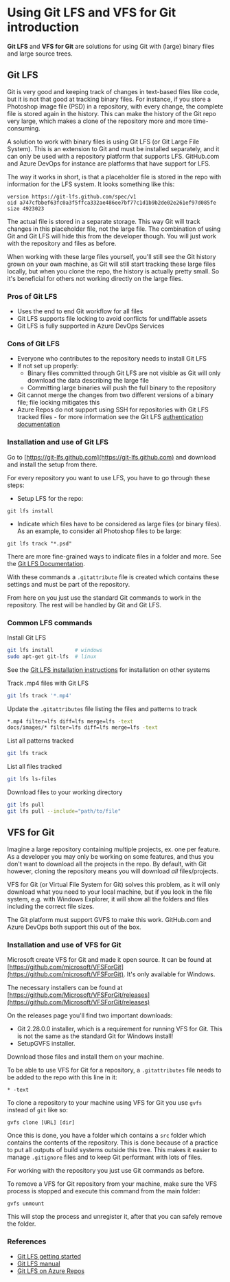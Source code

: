 # Using Git LFS and VFS for Git introduction

**Git LFS** and **VFS for Git** are solutions for using Git with (large) binary files and large source trees.

## Git LFS

Git is very good and keeping track of changes in text-based files like code, but it is not that good at tracking binary files. For instance, if you store a Photoshop image file (PSD) in a repository, with every change, the complete file is stored again in the history. This can make the history of the Git repo very large, which makes a clone of the repository more and more time-consuming.

A solution to work with binary files is using Git LFS (or Git Large File System). This is an extension to Git and must be installed separately, and it can only be used with a repository platform that supports LFS. GitHub.com and Azure DevOps for instance are platforms that have support for LFS.

The way it works in short, is that a placeholder file is stored in the repo with information for the LFS system. It looks something like this:

```shell
version https://git-lfs.github.com/spec/v1
oid a747cfbbef63fc0a3f5ffca332ae486ee7bf77c1d1b9b2de02e261ef97d085fe
size 4923023
```

The actual file is stored in a separate storage. This way Git will track changes in this placeholder file, not the large file. The combination of using Git and Git LFS will hide this from the developer though. You will just work with the repository and files as before.

When working with these large files yourself, you'll still see the Git history grown on your own machine, as Git will still start tracking these large files locally, but when you clone the repo, the history is actually pretty small. So it's beneficial for others not working directly on the large files.

### Pros of Git LFS

* Uses the end to end Git workflow for all files
* Git LFS supports file locking to avoid conflicts for undiffable assets
* Git LFS is fully supported in Azure DevOps Services

### Cons of Git LFS

* Everyone who contributes to the repository needs to install Git LFS
* If not set up properly:
  * Binary files committed through Git LFS are not visible as Git will only download the data describing the large file
  * Committing large binaries will push the full binary to the repository
* Git cannot merge the changes from two different versions of a binary file; file locking mitigates this
* Azure Repos do not support using SSH for repositories with Git LFS tracked files - for more information see the Git LFS [authentication documentation](https://github.com/git-lfs/git-lfs/blob/master/docs/api/authentication.md)

### Installation and use of Git LFS

Go to [https://git-lfs.github.com](https://git-lfs.github.com) and download and install the setup from there.

For every repository you want to use LFS, you have to go through these steps:

* Setup LFS for the repo:

```shell
git lfs install
```

* Indicate which files have to be considered as large files (or binary files). As an example, to consider all Photoshop files to be large:

```shell
git lfs track "*.psd"
```

There are more fine-grained ways to indicate files in a folder and more. See the [Git LFS Documentation](https://github.com/git-lfs/git-lfs/tree/master/docs?utm_source=gitlfs_site&utm_medium=docs_link&utm_campaign=gitlfs).

With these commands a `.gitattribute` file is created which contains these settings and must be part of the repository.

From here on you just use the standard Git commands to work in the repository. The rest will be handled by Git and Git LFS.

### Common LFS commands

Install Git LFS

```bash
git lfs install       # windows
sudo apt-get git-lfs  # linux
```

See the [Git LFS installation instructions](https://github.com/git-lfs/git-lfs/wiki/Installation) for installation on other systems

Track .mp4 files with Git LFS

```bash
git lfs track '*.mp4'
```

Update the `.gitattributes` file listing the files and patterns to track

```bash
*.mp4 filter=lfs diff=lfs merge=lfs -text
docs/images/* filter=lfs diff=lfs merge=lfs -text
```

List all patterns tracked

```bash
git lfs track
```

List all files tracked

```bash
git lfs ls-files
```

Download files to your working directory

```bash
git lfs pull
git lfs pull --include="path/to/file"
```

## VFS for Git

Imagine a large repository containing multiple projects, ex. one per feature. As a developer you may only be working on some features, and thus you don't want to download all the projects in the repo. By default, with Git however, cloning the repository means you will download *all* files/projects.

VFS for Git (or Virtual File System for Git) solves this problem, as it will only download what you need to your local machine, but if you look in the file system, e.g. with Windows Explorer, it will show all the folders and files including the correct file sizes.

The Git platform must support GVFS to make this work. GitHub.com and Azure DevOps both support this out of the box.

### Installation and use of VFS for Git

Microsoft create VFS for Git and made it open source. It can be found at [https://github.com/microsoft/VFSForGit](https://github.com/microsoft/VFSForGit). It's only available for Windows.

The necessary installers can be found at [https://github.com/Microsoft/VFSForGit/releases](https://github.com/Microsoft/VFSForGit/releases)

On the releases page you'll find two important downloads:

* Git 2.28.0.0 installer, which is a requirement for running VFS for Git. This is not the same as the standard Git for Windows install!
* SetupGVFS installer.

Download those files and install them on your machine.

To be able to use VFS for Git for a repository, a `.gitattributes` file needs to be added to the repo with this line in it:

```shell
* -text
```

To clone a repository to your machine using VFS for Git you use `gvfs` instead of `git` like so:

```shell
gvfs clone [URL] [dir]
```

Once this is done, you have a folder which contains a `src` folder which contains the contents of the repository. This is done because of a practice to put all outputs of build systems outside this tree. This makes it easier to manage `.gitignore` files and to keep Git performant with lots of files.

For working with the repository you just use Git commands as before.

To remove a VFS for Git repository from your machine, make sure the VFS process is stopped and execute this command from the main folder:

```shell
gvfs unmount
```

This will stop the process and unregister it, after that you can safely remove the folder.

### References

* [Git LFS getting started](https://git-lfs.github.com/)
* [Git LFS manual](https://github.com/git-lfs/git-lfs/tree/master/docs)
* [Git LFS on Azure Repos](https://learn.microsoft.com/en-us/azure/devops/repos/git/manage-large-files?view=azure-devops)
